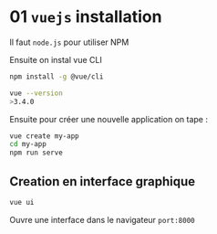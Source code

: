 # 01 `vuejs` installation

Il faut `node.js` pour utiliser NPM

Ensuite on instal vue CLI

```sh
npm install -g @vue/cli

vue --version
>3.4.0
```

Ensuite pour créer une nouvelle application on tape :

```sh
vue create my-app
cd my-app
npm run serve
```

## Creation en interface graphique

```sh
vue ui
```

Ouvre une interface dans le navigateur `port:8000`

